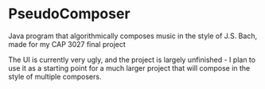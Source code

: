 # PseudoComposer
Java program that algorithmically composes music in the style of J.S. Bach, made for my CAP 3027 final project

The UI is currently very ugly, and the project is largely unfinished - I plan to use it as a starting point for a much 
larger project that will compose in the style of multiple composers.
